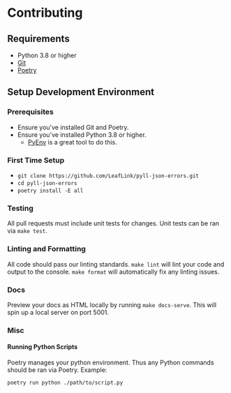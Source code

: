 # Contributing

## Requirements
* Python 3.8 or higher
* [Git](https://git-scm.com/)
* [Poetry](https://python-poetry.org/)

## Setup Development Environment

### Prerequisites
* Ensure you've installed Git and Poetry.
* Ensure you've installed Python 3.8 or higher.
  * [PyEnv](https://github.com/pyenv/pyenv) is a great tool to do this.

### First Time Setup
* `git clone https://github.com/LeafLink/pyll-json-errors.git`
* `cd pyll-json-errors`
* `poetry install -E all`

### Testing
All pull requests must include unit tests for changes. Unit tests can be ran via `make test`.

### Linting and Formatting
All code should pass our linting standards. `make lint` will lint your code and output to the console.
`make format` will automatically fix any linting issues.

### Docs
Preview your docs as HTML locally by running `make docs-serve`. This will spin up a local server on port 5001.

### Misc

#### Running Python Scripts
Poetry manages your python environment. Thus any Python commands should be ran via Poetry. Example:

```bash
poetry run python ./path/to/script.py
```
